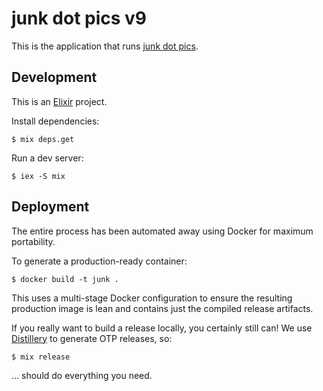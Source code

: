 # junk dot pics v9

This is the application that runs [junk dot pics][1].

[1]: https://junk.pics

## Development

This is an [Elixir][2] project.

Install dependencies:

```
$ mix deps.get
```

Run a dev server:

```
$ iex -S mix
```

[2]: https://elixir-lang.org

## Deployment

The entire process has been automated away using Docker for maximum portability.

To generate a production-ready container:

```
$ docker build -t junk .
```

This uses a multi-stage Docker configuration to ensure the resulting production
image is lean and contains just the compiled release artifacts.

If you really want to build a release locally, you certainly still can! We use
[Distillery][3] to generate OTP releases, so:

```
$ mix release
```

... should do everything you need.

[3]: https://github.com/bitwalker/distillery
